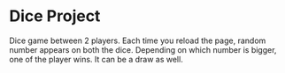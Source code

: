 # Dice Project
Dice game between 2 players.
Each time you reload the page, random number appears on both the dice.
Depending on which number is bigger, one of the player wins.
It can be a draw as well.
